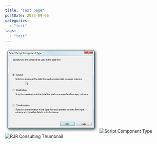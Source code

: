 ```yaml
---
title: "Test page"
postDate: 2023-09-06
categories: 
  - "test"
tags: 
  - "test"
---
```

![Script Component Type](./image_3.png)
![Script Component Type](../../images/rjrwebdesign_3.png)
![RJR Consulting Thumbnail](@assets/images/rjrwebdesign_3.png "Thumb")
